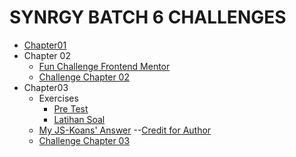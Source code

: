 # SYNRGY BATCH 6 CHALLENGES

* [Chapter01](https://synrgy-challenge01-bcr.netlify.app/)
* Chapter 02
    * [Fun Challenge Frontend Mentor](https://github.com/pockypoem/synrgy-challenges/tree/chapters/funchallenge-02)
    * [Challenge Chapter 02](https://synrgy-challenge02-bcr.netlify.app/)
* Chapter03
    * Exercises
        * [Pre Test](https://github.com/pockypoem/synrgy-challenges/tree/main/chapter03/quiz)
        * [Latihan Soal](https://github.com/pockypoem/synrgy-challenges/tree/main/chapter03/latihanSoal)
    * [My JS-Koans' Answer](https://github.com/pockypoem/synrgy-challenges/tree/js-koans) --[Credit for Author](https://github.com/liammclennan/JavaScript-Koans)
    * [Challenge Chapter 03](https://jeremyas-challenge03-binar.netlify.app/)